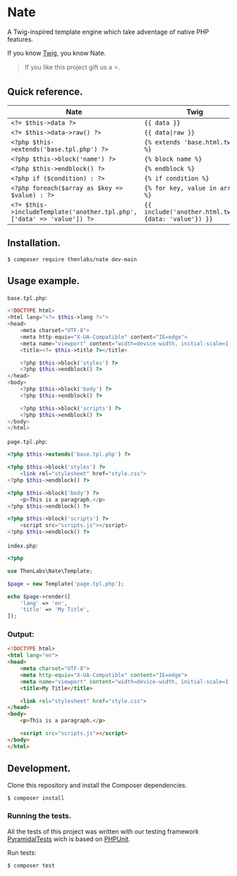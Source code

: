 # Nate

A Twig-inspired template engine which take adventage of native PHP features.

If you know [Twig](https://twig.symfony.com/), you know Nate.

>If you like this project gift us a ⭐.

## Quick reference.

| Nate | Twig |
| ---- | ---- |
| `<?= $this->data ?>` | `{{ data }}` |
| `<?= $this->data->raw() ?>` | `{{ data\|raw }}` |
| `<?php $this->extends('base.tpl.php') ?>` | `{% extends 'base.html.twig' %}` |
| `<?php $this->block('name') ?>` | `{% block name %}` |
| `<?php $this->endblock() ?>` | `{% endblock %}` |
| `<?php if ($condition) : ?>` | `{% if condition %}` |
| `<?php foreach($array as $key => $value) : ?>` | `{% for key, value in array %}` |
| `<?= $this->includeTemplate('another.tpl.php', ['data' => 'value']) ?>` | `{{ include('another.html.twig', {data: 'value'}) }}` |

## Installation.

    $ composer require thenlabs/nate dev-main

## Usage example.

`base.tpl.php`:

```php
<!DOCTYPE html>
<html lang="<?= $this->lang ?>">
<head>
    <meta charset="UTF-8">
    <meta http-equiv="X-UA-Compatible" content="IE=edge">
    <meta name="viewport" content="width=device-width, initial-scale=1.0">
    <title><?= $this->title ?></title>

    <?php $this->block('styles') ?>
    <?php $this->endblock() ?>
</head>
<body>
    <?php $this->block('body') ?>
    <?php $this->endblock() ?>

    <?php $this->block('scripts') ?>
    <?php $this->endblock() ?>
</body>
</html>
```

`page.tpl.php`:

```php
<?php $this->extends('base.tpl.php') ?>

<?php $this->block('styles') ?>
    <link rel="stylesheet" href="style.css">
<?php $this->endblock() ?>

<?php $this->block('body') ?>
    <p>This is a paragraph.</p>
<?php $this->endblock() ?>

<?php $this->block('scripts') ?>
    <script src="scripts.js"></script>
<?php $this->endblock() ?>
```

`index.php`:

```php
<?php

use ThenLabs\Nate\Template;

$page = new Template('page.tpl.php');

echo $page->render([
    'lang' => 'en',
    'title' => 'My Title',
]);
```

### Output:

```html
<!DOCTYPE html>
<html lang="en">
<head>
    <meta charset="UTF-8">
    <meta http-equiv="X-UA-Compatible" content="IE=edge">
    <meta name="viewport" content="width=device-width, initial-scale=1.0">
    <title>My Title</title>

    <link rel="stylesheet" href="style.css">
</head>
<body>
    <p>This is a paragraph.</p>

    <script src="scripts.js"></script>
</body>
</html>
```

## Development.

Clone this repository and install the Composer dependencies.

    $ composer install

### Running the tests.

All the tests of this project was written with our testing framework [PyramidalTests][pyramidal-tests] wich is based on [PHPUnit][phpunit].

Run tests:

    $ composer test

[phpunit]: https://phpunit.de
[pyramidal-tests]: https://github.com/thenlabs/pyramidal-tests
